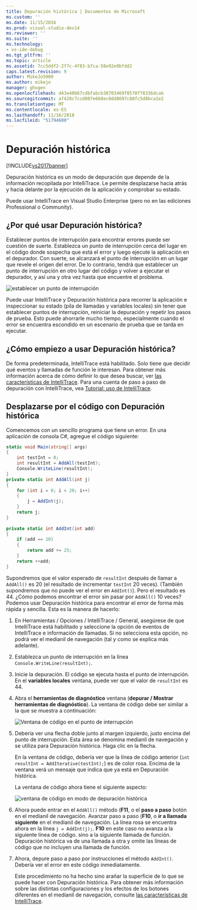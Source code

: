 ```yaml
---
title: Depuración histórica | Documentos de Microsoft
ms.custom: ''
ms.date: 11/15/2016
ms.prod: visual-studio-dev14
ms.reviewer: ''
ms.suite: ''
ms.technology:
- vs-ide-debug
ms.tgt_pltfrm: ''
ms.topic: article
ms.assetid: 7cc5ddf2-2f7c-4f83-b7ca-58e92e9bfdd2
caps.latest.revision: 9
author: MikeJo5000
ms.author: mikejo
manager: ghogen
ms.openlocfilehash: d43e48b67cdbfabcb38703469f8570f78336dcab
ms.sourcegitcommit: af428c7ccd007e668ec0dd8697c88fc5d8bca1e2
ms.translationtype: MT
ms.contentlocale: es-ES
ms.lasthandoff: 11/16/2018
ms.locfileid: "51794600"
---
```

# <a name="historical-debugging"></a>Depuración histórica
[!INCLUDE[vs2017banner](../includes/vs2017banner.md)]

Depuración histórica es un modo de depuración que depende de la información recopilada por IntelliTrace. Le permite desplazarse hacia atrás y hacia delante por la ejecución de la aplicación y comprobar su estado.  
  
 Puede usar IntelliTrace en Visual Studio Enterprise (pero no en las ediciones Professional o Community).  
  
## <a name="why-use-historical-debugging"></a>¿Por qué usar Depuración histórica?  
 Establecer puntos de interrupción para encontrar errores puede ser cuestión de suerte. Establezca un punto de interrupción cerca del lugar en el código donde sospecha que está el error y luego ejecute la aplicación en el depurador. Con suerte, se alcanzará el punto de interrupción en un lugar que revele el origen del error. De lo contrario, tendrá que establecer un punto de interrupción en otro lugar del código y volver a ejecutar el depurador, y así una y otra vez hasta que encuentre el problema.  
  
 ![establecer un punto de interrupción](../debugger/media/breakpointprocesa.png "BreakpointProcesa")  
  
 Puede usar IntelliTrace y Depuración histórica para recorrer la aplicación e inspeccionar su estado (pila de llamadas y variables locales) sin tener que establecer puntos de interrupción, reiniciar la depuración y repetir los pasos de prueba. Esto puede ahorrarle mucho tiempo, especialmente cuando el error se encuentra escondido en un escenario de prueba que se tarda en ejecutar.  
  
## <a name="how-do-i-start-using-historical-debugging"></a>¿Cómo empiezo a usar Depuración histórica?  
 De forma predeterminada, IntelliTrace está habilitado. Solo tiene que decidir qué eventos y llamadas de función le interesan. Para obtener más información acerca de cómo definir lo que desea buscar, ver [las características de IntelliTrace](../debugger/intellitrace-features.md). Para una cuenta de paso a paso de depuración con IntelliTrace, vea [Tutorial: uso de IntelliTrace](../debugger/walkthrough-using-intellitrace.md).  
  
## <a name="navigating-your-code-with-historical-debugging"></a>Desplazarse por el código con Depuración histórica  
 Comencemos con un sencillo programa que tiene un error. En una aplicación de consola C#, agregue el código siguiente:  
  
```csharp  
static void Main(string[] args)  
{  
    int testInt = 0;  
    int resultInt = AddAll(testInt);  
    Console.WriteLine(resultInt);  
}  
private static int AddAll(int j)  
{  
    for (int i = 0; i < 20; i++)  
    {  
        j = AddInt(j);  
    }  
    return j;  
}  
  
private static int AddInt(int add)  
{  
    if (add == 10)  
    {  
        return add += 25;  
    }  
    return ++add;  
}  
```  
  
 Supondremos que el valor esperado de `resultInt` después de llamar a `AddAll()` es 20 (el resultado de incrementar `testInt` 20 veces). (También supondremos que no puede ver el error en `AddInt()`). Pero el resultado es 44. ¿Cómo podemos encontrar el error sin pasar por `AddAll()` 10 veces? Podemos usar Depuración histórica para encontrar el error de forma más rápida y sencilla. Esta es la manera de hacerlo:  
  
1. En Herramientas / Opciones / IntelliTrace / General, asegúrese de que IntelliTrace está habilitado y seleccione la opción de eventos de IntelliTrace e información de llamadas. Si no selecciona esta opción, no podrá ver el medianil de navegación (tal y como se explica más adelante).  
  
2. Establezca un punto de interrupción en la línea `Console.WriteLine(resultInt);`.  
  
3. Inicie la depuración. El código se ejecuta hasta el punto de interrupción. En el **variables locales** ventana, puede ver que el valor de `resultInt` es 44.  
  
4. Abra el **herramientas de diagnóstico** ventana (**depurar / Mostrar herramientas de diagnóstico**). La ventana de código debe ser similar a la que se muestra a continuación:  
  
    ![Ventana de código en el punto de interrupción](../debugger/media/historicaldebuggingbreakpoint.png "HistoricalDebuggingBreakpoint")  
  
5. Debería ver una flecha doble junto al margen izquierdo, justo encima del punto de interrupción. Esta área se denomina medianil de navegación y se utiliza para Depuración histórica. Haga clic en la flecha.  
  
    En la ventana de código, debería ver que la línea de código anterior (`int resultInt = AddIterative(testInt);`) es de color rosa. Encima de la ventana verá un mensaje que indica que ya está en Depuración histórica.  
  
    La ventana de código ahora tiene el siguiente aspecto:  
  
    ![ventana de código en modo de depuración histórica](../debugger/media/historicaldebuggingback.png "HistoricalDebuggingBack")  
  
6. Ahora puede entrar en el `AddAll()` método (**F11**, o el **paso a paso** botón en el medianil de navegación. Avanzar paso a paso (**F10**, o **ir a llamada siguiente** en el medianil de navegación. La línea rosa se encuentra ahora en la línea `j = AddInt(j);`. **F10** en este caso no avanza a la siguiente línea de código. sino a la siguiente llamada de función. Depuración histórica va de una llamada a otra y omite las líneas de código que no incluyen una llamada de función.  
  
7. Ahora, depure paso a paso por instrucciones el método `AddInt()`. Debería ver el error en este código inmediatamente.  
  
   Este procedimiento no ha hecho sino arañar la superficie de lo que se puede hacer con Depuración histórica. Para obtener más información sobre las distintas configuraciones y los efectos de los botones diferentes en el medianil de navegación, consulte [las características de IntelliTrace](../debugger/intellitrace-features.md).





